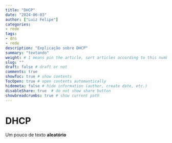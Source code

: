 ```yaml
---
title: "DHCP"
date: "2024-06-03"
author: ["Luiz Felipe"]
categories: 
- rede
tags: 
- dns
- rede
description: "Explicação sobre DHCP"
summary: "textando"
weight: # 1 means pin the article, sort articles according to this number
slug: ""
draft: false # draft or not
comments: true
showToc: true # show contents
TocOpen: true # open contents automantically
hidemeta: false # hide information (author, create date, etc.)
disableShare: true	# do not show share button
showbreadcrumbs: true # show current path
---
```


# DHCP

Um pouco de texto **aleatório**